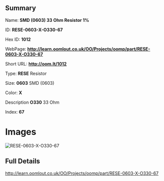 

## Summary
 
Name: __SMD (0603) 33 Ohm Resistor 1%__

ID: __RESE-0603-X-O330-67__

Hex ID: __1012__

WebPage: __http://learn.oomlout.co.uk/OO/Projects/oomp/part/RESE-0603-X-O330-67__

Short URL: __http://oom.lt/1012__


Type: __RESE__ Resistor 

Size: __0603__ SMD (0603) 

Color: __X__  

Description __O330__ 33 Ohm 

Index: __67__


# Images
![RESE-0603-X-O330-67](http://oomlout.com/oomp-gen/parts/RESE-0603-X-O330-67/RESE-0603-X-O330-67_420.jpg)



## Full Details

 http://learn.oomlout.co.uk/OO/Projects/oomp/part/RESE-0603-X-O330-67














